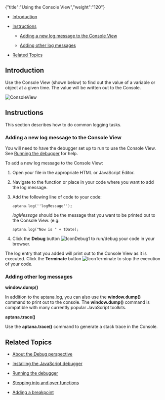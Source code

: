 {"title":"Using the Console View","weight":"120"}

* [Introduction](#introduction)

* [Instructions](#instructions)

    * [Adding a new log message to the Console View](#adding-a-new-log-message-to-the-console-view)

    * [Adding other log messages](#adding-other-log-messages)

* [Related Topics](#related-topics)

## Introduction

Use the Console View (shown below) to find out the value of a variable or object at a given time. The value will be written out to the Console.

![ConsoleView](/Images/appc/download/attachments/30083112/ConsoleView.png)

## Instructions

This section describes how to do common logging tasks.

### Adding a new log message to the Console View

You will need to have the debugger set up to run to use the Console View. See [Running the debugger](/docs/appc/Axway_Appcelerator_Studio/Axway_Appcelerator_Studio_Guide/Web_Development/JavaScript_Development/Debugging_JavaScript/Running_the_debugger/) for help.

To add a new log message to the Console View:

1. Open your file in the appropriate HTML or JavaScript Editor.

2. Navigate to the function or place in your code where you want to add the log message.

3. Add the following line of code to your code:

    ```
    aptana.log(''logMessage'');
    ```

    _logMessage_ should be the message that you want to be printed out to the Console View. (e.g.

    ```
    aptana.log("Now is " + tDate);
    ```

4. Click the **Debug** button ![IconDebug1](/Images/appc/download/attachments/30083112/IconDebug1.png) to run/debug your code in your browser.

The log entry that you added will print out to the Console View as it is executed.
Click the **Terminate** button ![IconTerminate](/Images/appc/download/attachments/30083112/IconTerminate.png) to stop the execution of your code.

### Adding other log messages

**window.dump()**

In addition to the aptana.log, you can also use the **window.dump()** command to print out to the console. The **window.dump()** command is compatible with many currently popular JavaScript toolkits.

**aptana.trace()**

Use the **aptana.trace()** command to generate a stack trace in the Console.

## Related Topics

* [About the Debug perspective](/docs/appc/Axway_Appcelerator_Studio/Axway_Appcelerator_Studio_Guide/Web_Development/JavaScript_Development/Debugging_JavaScript/About_the_Debug_perspective/)

* [Installing the JavaScript debugger](/docs/appc/Axway_Appcelerator_Studio/Axway_Appcelerator_Studio_Guide/Web_Development/JavaScript_Development/Debugging_JavaScript/Installing_the_JavaScript_debugger/)

* [Running the debugger](/docs/appc/Axway_Appcelerator_Studio/Axway_Appcelerator_Studio_Guide/Web_Development/JavaScript_Development/Debugging_JavaScript/Running_the_debugger/)

* [Stepping into and over functions](/docs/appc/Axway_Appcelerator_Studio/Axway_Appcelerator_Studio_Guide/Web_Development/JavaScript_Development/Debugging_JavaScript/Stepping_into_and_over_functions/)

* [Adding a breakpoint](/docs/appc/Axway_Appcelerator_Studio/Axway_Appcelerator_Studio_Guide/Web_Development/JavaScript_Development/Debugging_JavaScript/Adding_a_breakpoint/)
